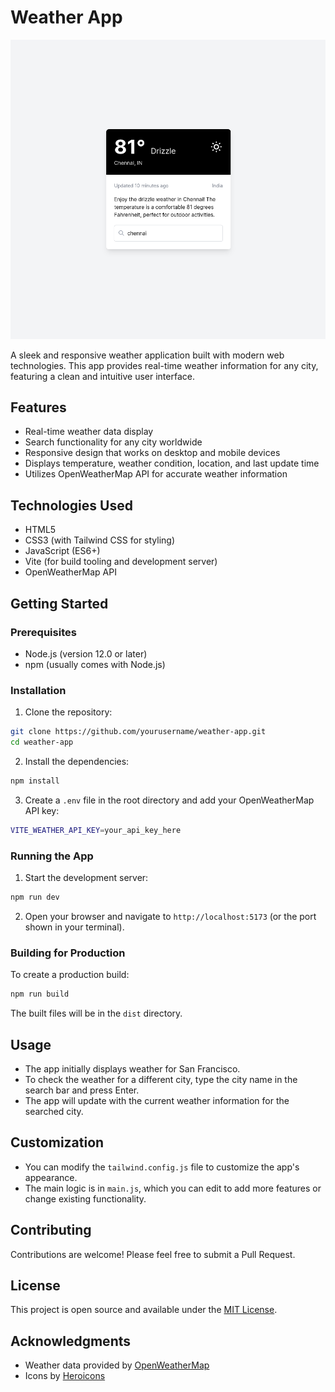 # Weather App

![Weather App Screenshot](./public/cover.png "Weather App Interface")

A sleek and responsive weather application built with modern web technologies. This app provides real-time weather information for any city, featuring a clean and intuitive user interface.

## Features

- Real-time weather data display
- Search functionality for any city worldwide
- Responsive design that works on desktop and mobile devices
- Displays temperature, weather condition, location, and last update time
- Utilizes OpenWeatherMap API for accurate weather information

## Technologies Used

- HTML5
- CSS3 (with Tailwind CSS for styling)
- JavaScript (ES6+)
- Vite (for build tooling and development server)
- OpenWeatherMap API

## Getting Started

### Prerequisites

- Node.js (version 12.0 or later)
- npm (usually comes with Node.js)

### Installation

1. Clone the repository:

```bash
git clone https://github.com/yourusername/weather-app.git
cd weather-app
```

2. Install the dependencies:

```bash
npm install
```


3. Create a `.env` file in the root directory and add your OpenWeatherMap API key:

```bash
VITE_WEATHER_API_KEY=your_api_key_here
```

### Running the App

1. Start the development server:

```bash
npm run dev
```

2. Open your browser and navigate to `http://localhost:5173` (or the port shown in your terminal).

### Building for Production

To create a production build:

```bash
npm run build
```


The built files will be in the `dist` directory.

## Usage

- The app initially displays weather for San Francisco.
- To check the weather for a different city, type the city name in the search bar and press Enter.
- The app will update with the current weather information for the searched city.

## Customization

- You can modify the `tailwind.config.js` file to customize the app's appearance.
- The main logic is in `main.js`, which you can edit to add more features or change existing functionality.

## Contributing

Contributions are welcome! Please feel free to submit a Pull Request.

## License

This project is open source and available under the [MIT License](LICENSE).

## Acknowledgments

- Weather data provided by [OpenWeatherMap](https://openweathermap.org/)
- Icons by [Heroicons](https://heroicons.com/)
